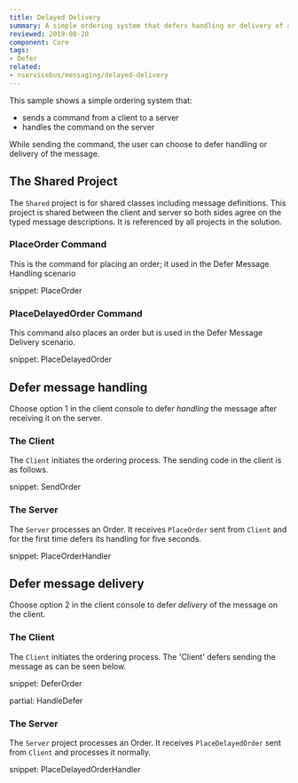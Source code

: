 ```yaml
---
title: Delayed Delivery
summary: A simple ordering system that defers handling or delivery of a message
reviewed: 2019-08-20
component: Core
tags:
- Defer
related:
- nservicebus/messaging/delayed-delivery
---
```


This sample shows a simple ordering system that:

 * sends a command from a client to a server
 * handles the command on the server

While sending the command, the user can choose to defer handling or delivery of the message.


## The Shared Project

The `Shared` project is for shared classes including message definitions. This project is shared between the client and server so both sides agree on the typed message descriptions. It is referenced by all projects in the solution.


### PlaceOrder Command

This is the command for placing an order; it used in the Defer Message Handling scenario

snippet: PlaceOrder


### PlaceDelayedOrder Command

This command also places an order but is used in the Defer Message Delivery scenario.

snippet: PlaceDelayedOrder


## Defer message handling

Choose option 1 in the client console to defer _handling_ the message after receiving it on the server.


### The Client

The `Client` initiates the ordering process. The sending code in the client is as follows.

snippet: SendOrder


### The Server

The `Server` processes an Order. It receives `PlaceOrder` sent from `Client` and for the first time defers its handling for five seconds.

snippet: PlaceOrderHandler


## Defer message delivery

Choose option 2 in the client console to defer _delivery_ of the message on the client.


### The Client

The `Client` initiates the ordering process. The 'Client' defers sending the message as can be seen below.

snippet: DeferOrder


partial: HandleDefer


### The Server

The `Server` project processes an Order. It receives `PlaceDelayedOrder` sent from `Client` and processes it normally.

snippet: PlaceDelayedOrderHandler
